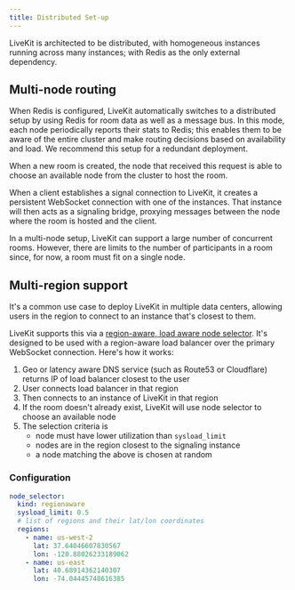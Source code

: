 ```yaml
---
title: Distributed Set-up
---
```


LiveKit is architected to be distributed, with homogeneous instances running across many instances; with Redis as the only external dependency.

## Multi-node routing

When Redis is configured, LiveKit automatically switches to a distributed setup by using Redis for room data as well as a message bus. In this mode, each node periodically reports their stats to Redis; this enables them to be aware of the entire cluster and make routing decisions based on availability and load. We recommend this setup for a redundant deployment.

When a new room is created, the node that received this request is able to choose an available node from the cluster to host the room.

When a client establishes a signal connection to LiveKit, it creates a persistent WebSocket connection with one of the instances. That instance will then acts as a signaling bridge, proxying messages between the node where the room is hosted and the client.

In a multi-node setup, LiveKit can support a large number of concurrent rooms. However, there are limits to the number of participants in a room since, for now, a room must fit on a single node.

## Multi-region support

It's a common use case to deploy LiveKit in multiple data centers, allowing users in the region to connect to an instance that's closest to them.

LiveKit supports this via a [region-aware, load aware node selector](https://github.com/livekit/livekit-server/blob/master/pkg/routing/selector/regionaware.go). It's designed to be used with a region-aware load balancer over the primary WebSocket connection. Here's how it works:

1. Geo or latency aware DNS service (such as Route53 or Cloudflare) returns IP of load balancer closest to the user
2. User connects load balancer in that region
3. Then connects to an instance of LiveKit in that region
4. If the room doesn't already exist, LiveKit will use node selector to choose an available node
5. The selection criteria is
   - node must have lower utilization than `sysload_limit`
   - nodes are in the region closest to the signaling instance
   - a node matching the above is chosen at random

### Configuration

```yaml title="config.yaml"
node_selector:
  kind: regionaware
  sysload_limit: 0.5
  # list of regions and their lat/lon coordinates
  regions:
    - name: us-west-2
      lat: 37.64046607830567
      lon: -120.88026233189062
    - name: us-east
      lat: 40.68914362140307
      lon: -74.04445748616385
```
